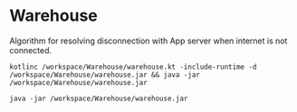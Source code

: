 # Warehouse
Algorithm for resolving disconnection with App server when internet is not connected.


```
kotlinc /workspace/Warehouse/warehouse.kt -include-runtime -d /workspace/Warehouse/warehouse.jar && java -jar /workspace/Warehouse/warehouse.jar

java -jar /workspace/Warehouse/warehouse.jar
```